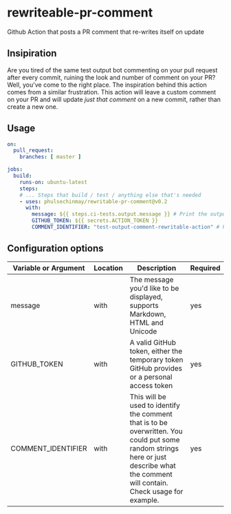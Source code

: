 # rewriteable-pr-comment

Github Action that posts a PR comment that re-writes itself on update

## Insipiration

Are you tired of the same test output bot commenting on your pull request after every commit, ruining the look and number of comment on your PR? Well, you've come to the right place. The inspiration behind this action comes from a similar frustration. This action will leave a custom comment on your PR and will update *just that comment* on a new commit, rather than create a new one.

## Usage

```yaml
on:
  pull_request:
    branches: [ master ]

jobs:
  build:
    runs-on: ubuntu-latest
    steps:
    # ... Steps that build / test / anything else that's needed
    - uses: phulsechinmay/rewritable-pr-comment@v0.2
      with:
        message: ${{ steps.ci-tests.output.message }} # Print the output message from a step that tests something
        GITHUB_TOKEN: ${{ secrets.ACTION_TOKEN }}
        COMMENT_IDENTIFIER: "test-output-comment-rewritable-action" # Put some identifier here that will be unique among comments in the PR


```

## Configuration options

| Variable or Argument  | Location | Description                                                                                                                 | Required |
| --------------------- | -------- | --------------------------------------------------------------------------------------------------------------------------- | -------- |
| message               | with     | The message you'd like to be displayed, supports Markdown, HTML and Unicode                                      | yes      |
| GITHUB_TOKEN            | with     | A valid GitHub token, either the temporary token GitHub provides or a personal access token                                 | yes    |
| COMMENT_IDENTIFIER | with     | This will be used to identify the comment that is to be overwritten. You could put some random strings here or just describe what the comment will contain. Check usage for example. | yes       |

